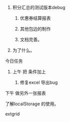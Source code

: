 1. 积分汇总的测试版本debug

   1. 优惠券结算报表

   2. 其他包边的制作

   3. 文档完善。

2. 为了什么。

今日任务

1. 上午 把 条件加上

   1. 修复excel 导出bug

下午 做另外一张报表

了解localStorage 的使用。

extgrid



